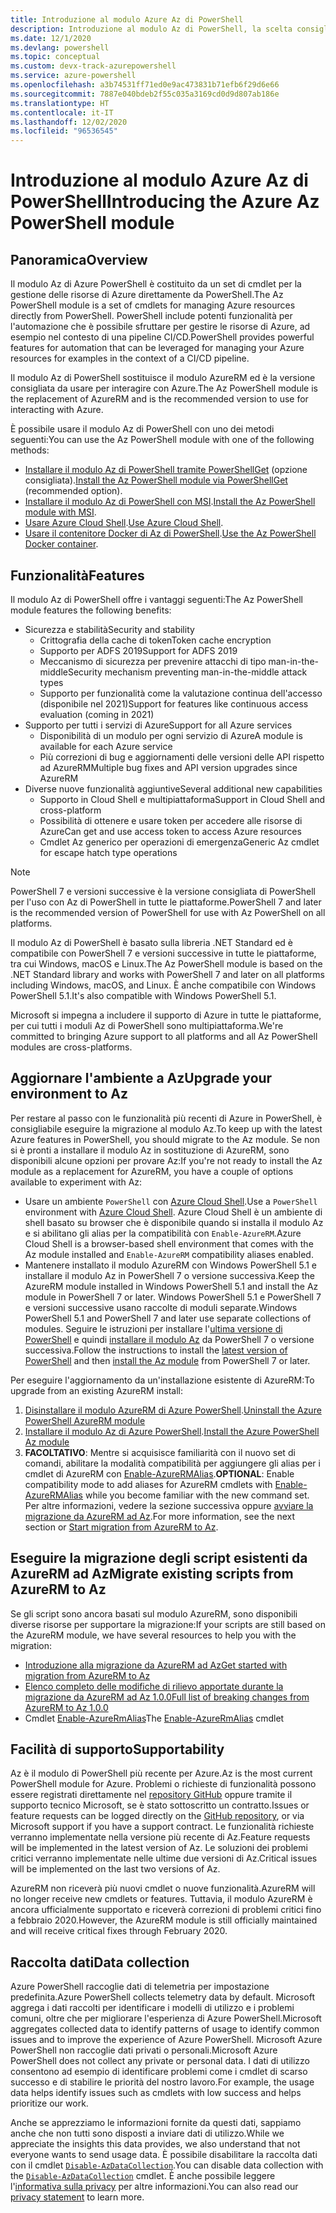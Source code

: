 ```yaml
---
title: Introduzione al modulo Azure Az di PowerShell
description: Introduzione al modulo Az di PowerShell, la scelta consigliata per interagire con Azure, che sostituisce il modulo AzureRM di PowerShell.
ms.date: 12/1/2020
ms.devlang: powershell
ms.topic: conceptual
ms.custom: devx-track-azurepowershell
ms.service: azure-powershell
ms.openlocfilehash: a3b74531ff71ed0e9ac473831b71efb6f29d6e66
ms.sourcegitcommit: 7887e040bdeb2f55c035a3169cd0d9d807ab186e
ms.translationtype: HT
ms.contentlocale: it-IT
ms.lasthandoff: 12/02/2020
ms.locfileid: "96536545"
---
```

# <a name="introducing-the-azure-az-powershell-module"></a><span data-ttu-id="33a49-103">Introduzione al modulo Azure Az di PowerShell</span><span class="sxs-lookup"><span data-stu-id="33a49-103">Introducing the Azure Az PowerShell module</span></span>

## <a name="overview"></a><span data-ttu-id="33a49-104">Panoramica</span><span class="sxs-lookup"><span data-stu-id="33a49-104">Overview</span></span>

<span data-ttu-id="33a49-105">Il modulo Az di Azure PowerShell è costituito da un set di cmdlet per la gestione delle risorse di Azure direttamente da PowerShell.</span><span class="sxs-lookup"><span data-stu-id="33a49-105">The Az PowerShell module is a set of cmdlets for managing Azure resources directly from PowerShell.</span></span> <span data-ttu-id="33a49-106">PowerShell include potenti funzionalità per l'automazione che è possibile sfruttare per gestire le risorse di Azure, ad esempio nel contesto di una pipeline CI/CD.</span><span class="sxs-lookup"><span data-stu-id="33a49-106">PowerShell provides powerful features for automation that can be leveraged for managing your Azure resources for examples in the context of a CI/CD pipeline.</span></span>

<span data-ttu-id="33a49-107">Il modulo Az di PowerShell sostituisce il modulo AzureRM ed è la versione consigliata da usare per interagire con Azure.</span><span class="sxs-lookup"><span data-stu-id="33a49-107">The Az PowerShell module is the replacement of AzureRM and is the recommended version to use for interacting with Azure.</span></span>

<span data-ttu-id="33a49-108">È possibile usare il modulo Az di PowerShell con uno dei metodi seguenti:</span><span class="sxs-lookup"><span data-stu-id="33a49-108">You can use the Az PowerShell module with one of the following methods:</span></span>

* <span data-ttu-id="33a49-109">[Installare il modulo Az di PowerShell tramite PowerShellGet](install-az-ps.md) (opzione consigliata).</span><span class="sxs-lookup"><span data-stu-id="33a49-109">[Install the Az PowerShell module via PowerShellGet](install-az-ps.md) (recommended option).</span></span>
* <span data-ttu-id="33a49-110">[Installare il modulo Az di PowerShell con MSI](install-az-ps-msi.md).</span><span class="sxs-lookup"><span data-stu-id="33a49-110">[Install the Az PowerShell module with MSI](install-az-ps-msi.md).</span></span>
* <span data-ttu-id="33a49-111">[Usare Azure Cloud Shell](/azure/cloud-shell/overview).</span><span class="sxs-lookup"><span data-stu-id="33a49-111">[Use Azure Cloud Shell](/azure/cloud-shell/overview).</span></span>
* <span data-ttu-id="33a49-112">[Usare il contenitore Docker di Az di PowerShell](azureps-in-docker.md).</span><span class="sxs-lookup"><span data-stu-id="33a49-112">[Use the Az PowerShell Docker container](azureps-in-docker.md).</span></span>

## <a name="features"></a><span data-ttu-id="33a49-113">Funzionalità</span><span class="sxs-lookup"><span data-stu-id="33a49-113">Features</span></span>

<span data-ttu-id="33a49-114">Il modulo Az di PowerShell offre i vantaggi seguenti:</span><span class="sxs-lookup"><span data-stu-id="33a49-114">The Az PowerShell module features the following benefits:</span></span>

* <span data-ttu-id="33a49-115">Sicurezza e stabilità</span><span class="sxs-lookup"><span data-stu-id="33a49-115">Security and stability</span></span>
  * <span data-ttu-id="33a49-116">Crittografia della cache di token</span><span class="sxs-lookup"><span data-stu-id="33a49-116">Token cache encryption</span></span>
  * <span data-ttu-id="33a49-117">Supporto per ADFS 2019</span><span class="sxs-lookup"><span data-stu-id="33a49-117">Support for ADFS 2019</span></span>
  * <span data-ttu-id="33a49-118">Meccanismo di sicurezza per prevenire attacchi di tipo man-in-the-middle</span><span class="sxs-lookup"><span data-stu-id="33a49-118">Security mechanism preventing man-in-the-middle attack types</span></span>
  * <span data-ttu-id="33a49-119">Supporto per funzionalità come la valutazione continua dell'accesso (disponibile nel 2021)</span><span class="sxs-lookup"><span data-stu-id="33a49-119">Support for features like continuous access evaluation (coming in 2021)</span></span>
* <span data-ttu-id="33a49-120">Supporto per tutti i servizi di Azure</span><span class="sxs-lookup"><span data-stu-id="33a49-120">Support for all Azure services</span></span>
  * <span data-ttu-id="33a49-121">Disponibilità di un modulo per ogni servizio di Azure</span><span class="sxs-lookup"><span data-stu-id="33a49-121">A module is available for each Azure service</span></span>
  * <span data-ttu-id="33a49-122">Più correzioni di bug e aggiornamenti delle versioni delle API rispetto ad AzureRM</span><span class="sxs-lookup"><span data-stu-id="33a49-122">Multiple bug fixes and API version upgrades since AzureRM</span></span>
* <span data-ttu-id="33a49-123">Diverse nuove funzionalità aggiuntive</span><span class="sxs-lookup"><span data-stu-id="33a49-123">Several additional new capabilities</span></span>
  * <span data-ttu-id="33a49-124">Supporto in Cloud Shell e multipiattaforma</span><span class="sxs-lookup"><span data-stu-id="33a49-124">Support in Cloud Shell and cross-platform</span></span>
  * <span data-ttu-id="33a49-125">Possibilità di ottenere e usare token per accedere alle risorse di Azure</span><span class="sxs-lookup"><span data-stu-id="33a49-125">Can get and use access token to access Azure resources</span></span>
  * <span data-ttu-id="33a49-126">Cmdlet Az generico per operazioni di emergenza</span><span class="sxs-lookup"><span data-stu-id="33a49-126">Generic Az cmdlet for escape hatch type operations</span></span>

> [!NOTE]
> <span data-ttu-id="33a49-127">PowerShell 7 e versioni successive è la versione consigliata di PowerShell per l'uso con Az di PowerShell in tutte le piattaforme.</span><span class="sxs-lookup"><span data-stu-id="33a49-127">PowerShell 7 and later is the recommended version of PowerShell for use with Az PowerShell on all platforms.</span></span>

<span data-ttu-id="33a49-128">Il modulo Az di PowerShell è basato sulla libreria .NET Standard ed è compatibile con PowerShell 7 e versioni successive in tutte le piattaforme, tra cui Windows, macOS e Linux.</span><span class="sxs-lookup"><span data-stu-id="33a49-128">The Az PowerShell module is based on the .NET Standard library and works with PowerShell 7 and later on all platforms including Windows, macOS, and Linux.</span></span> <span data-ttu-id="33a49-129">È anche compatibile con Windows PowerShell 5.1.</span><span class="sxs-lookup"><span data-stu-id="33a49-129">It's also compatible with Windows PowerShell 5.1.</span></span>

<span data-ttu-id="33a49-130">Microsoft si impegna a includere il supporto di Azure in tutte le piattaforme, per cui tutti i moduli Az di PowerShell sono multipiattaforma.</span><span class="sxs-lookup"><span data-stu-id="33a49-130">We're committed to bringing Azure support to all platforms and all Az PowerShell modules are cross-platforms.</span></span>

## <a name="upgrade-your-environment-to-az"></a><span data-ttu-id="33a49-131">Aggiornare l'ambiente a Az</span><span class="sxs-lookup"><span data-stu-id="33a49-131">Upgrade your environment to Az</span></span>

<span data-ttu-id="33a49-132">Per restare al passo con le funzionalità più recenti di Azure in PowerShell, è consigliabile eseguire la migrazione al modulo Az.</span><span class="sxs-lookup"><span data-stu-id="33a49-132">To keep up with the latest Azure features in PowerShell, you should migrate to the Az module.</span></span> <span data-ttu-id="33a49-133">Se non si è pronti a installare il modulo Az in sostituzione di AzureRM, sono disponibili alcune opzioni per provare Az:</span><span class="sxs-lookup"><span data-stu-id="33a49-133">If you're not ready to install the Az module as a replacement for AzureRM, you have a couple of options available to experiment with Az:</span></span>

* <span data-ttu-id="33a49-134">Usare un ambiente `PowerShell` con [Azure Cloud Shell](/azure/cloud-shell/overview).</span><span class="sxs-lookup"><span data-stu-id="33a49-134">Use a `PowerShell` environment with [Azure Cloud Shell](/azure/cloud-shell/overview).</span></span> <span data-ttu-id="33a49-135">Azure Cloud Shell è un ambiente di shell basato su browser che è disponibile quando si installa il modulo Az e si abilitano gli alias per la compatibilità con `Enable-AzureRM`.</span><span class="sxs-lookup"><span data-stu-id="33a49-135">Azure Cloud Shell is a browser-based shell environment that comes with the Az module installed and `Enable-AzureRM` compatibility aliases enabled.</span></span>
* <span data-ttu-id="33a49-136">Mantenere installato il modulo AzureRM con Windows PowerShell 5.1 e installare il modulo Az in PowerShell 7 o versione successiva.</span><span class="sxs-lookup"><span data-stu-id="33a49-136">Keep the AzureRM module installed in Windows PowerShell 5.1 and install the Az module in PowerShell 7 or later.</span></span> <span data-ttu-id="33a49-137">Windows PowerShell 5.1 e PowerShell 7 e versioni successive usano raccolte di moduli separate.</span><span class="sxs-lookup"><span data-stu-id="33a49-137">Windows PowerShell 5.1 and PowerShell 7 and later use separate collections of modules.</span></span> <span data-ttu-id="33a49-138">Seguire le istruzioni per installare l'[ultima versione di PowerShell](/powershell/scripting/install/installing-powershell) e quindi [installare il modulo Az](install-az-ps.md) da PowerShell 7 o versione successiva.</span><span class="sxs-lookup"><span data-stu-id="33a49-138">Follow the instructions to install the [latest version of PowerShell](/powershell/scripting/install/installing-powershell) and then [install the Az module](install-az-ps.md) from PowerShell 7 or later.</span></span>

<span data-ttu-id="33a49-139">Per eseguire l'aggiornamento da un'installazione esistente di AzureRM:</span><span class="sxs-lookup"><span data-stu-id="33a49-139">To upgrade from an existing AzureRM install:</span></span>

1. <span data-ttu-id="33a49-140">[Disinstallare il modulo AzureRM di Azure PowerShell](/powershell/azure/uninstall-az-ps#uninstall-the-azurerm-module).</span><span class="sxs-lookup"><span data-stu-id="33a49-140">[Uninstall the Azure PowerShell AzureRM module](/powershell/azure/uninstall-az-ps#uninstall-the-azurerm-module)</span></span>
1. <span data-ttu-id="33a49-141">[Installare il modulo Az di Azure PowerShell](install-az-ps.md).</span><span class="sxs-lookup"><span data-stu-id="33a49-141">[Install the Azure PowerShell Az module](install-az-ps.md)</span></span>
1. <span data-ttu-id="33a49-142">**FACOLTATIVO**: Mentre si acquisisce familiarità con il nuovo set di comandi, abilitare la modalità compatibilità per aggiungere gli alias per i cmdlet di AzureRM con [Enable-AzureRMAlias](/powershell/module/az.accounts/enable-azurermalias).</span><span class="sxs-lookup"><span data-stu-id="33a49-142">**OPTIONAL**: Enable compatibility mode to add aliases for AzureRM cmdlets with [Enable-AzureRMAlias](/powershell/module/az.accounts/enable-azurermalias) while you become familiar with the new command set.</span></span> <span data-ttu-id="33a49-143">Per altre informazioni, vedere la sezione successiva oppure [avviare la migrazione da AzureRM ad Az](migrate-from-azurerm-to-az.md).</span><span class="sxs-lookup"><span data-stu-id="33a49-143">For more information, see the next section or [Start migration from AzureRM to Az](migrate-from-azurerm-to-az.md).</span></span>

## <a name="migrate-existing-scripts-from-azurerm-to-az"></a><span data-ttu-id="33a49-144">Eseguire la migrazione degli script esistenti da AzureRM ad Az</span><span class="sxs-lookup"><span data-stu-id="33a49-144">Migrate existing scripts from AzureRM to Az</span></span>

<span data-ttu-id="33a49-145">Se gli script sono ancora basati sul modulo AzureRM, sono disponibili diverse risorse per supportare la migrazione:</span><span class="sxs-lookup"><span data-stu-id="33a49-145">If your scripts are still based on the AzureRM module, we have several resources to help you with the migration:</span></span>

* [<span data-ttu-id="33a49-146">Introduzione alla migrazione da AzureRM ad Az</span><span class="sxs-lookup"><span data-stu-id="33a49-146">Get started with migration from AzureRM to Az</span></span>](migrate-from-azurerm-to-az.md)
* [<span data-ttu-id="33a49-147">Elenco completo delle modifiche di rilievo apportate durante la migrazione da AzureRM ad Az 1.0.0</span><span class="sxs-lookup"><span data-stu-id="33a49-147">Full list of breaking changes from AzureRM to Az 1.0.0</span></span>](migrate-az-1.0.0.md)
* <span data-ttu-id="33a49-148">Cmdlet [Enable-AzureRmAlias](/powershell/module/az.accounts/enable-azurermalias)</span><span class="sxs-lookup"><span data-stu-id="33a49-148">The [Enable-AzureRmAlias](/powershell/module/az.accounts/enable-azurermalias) cmdlet</span></span>

## <a name="supportability"></a><span data-ttu-id="33a49-149">Facilità di supporto</span><span class="sxs-lookup"><span data-stu-id="33a49-149">Supportability</span></span>

<span data-ttu-id="33a49-150">Az è il modulo di PowerShell più recente per Azure.</span><span class="sxs-lookup"><span data-stu-id="33a49-150">Az is the most current PowerShell module for Azure.</span></span> <span data-ttu-id="33a49-151">Problemi o richieste di funzionalità possono essere registrati direttamente nel [repository GitHub](https://github.com/Azure/azure-powershell) oppure tramite il supporto tecnico Microsoft, se è stato sottoscritto un contratto.</span><span class="sxs-lookup"><span data-stu-id="33a49-151">Issues or feature requests can be logged directly on the [GitHub repository](https://github.com/Azure/azure-powershell), or via Microsoft support if you have a support contract.</span></span> <span data-ttu-id="33a49-152">Le funzionalità richieste verranno implementate nella versione più recente di Az.</span><span class="sxs-lookup"><span data-stu-id="33a49-152">Feature requests will be implemented in the latest version of Az.</span></span> <span data-ttu-id="33a49-153">Le soluzioni dei problemi critici verranno implementate nelle ultime due versioni di Az.</span><span class="sxs-lookup"><span data-stu-id="33a49-153">Critical issues will be implemented on the last two versions of Az.</span></span>

<span data-ttu-id="33a49-154">AzureRM non riceverà più nuovi cmdlet o nuove funzionalità.</span><span class="sxs-lookup"><span data-stu-id="33a49-154">AzureRM will no longer receive new cmdlets or features.</span></span> <span data-ttu-id="33a49-155">Tuttavia, il modulo AzureRM è ancora ufficialmente supportato e riceverà correzioni di problemi critici fino a febbraio 2020.</span><span class="sxs-lookup"><span data-stu-id="33a49-155">However, the AzureRM module is still officially maintained and will receive critical fixes through February 2020.</span></span>

## <a name="data-collection"></a><span data-ttu-id="33a49-156">Raccolta dati</span><span class="sxs-lookup"><span data-stu-id="33a49-156">Data collection</span></span>

<span data-ttu-id="33a49-157">Azure PowerShell raccoglie dati di telemetria per impostazione predefinita.</span><span class="sxs-lookup"><span data-stu-id="33a49-157">Azure PowerShell collects telemetry data by default.</span></span> <span data-ttu-id="33a49-158">Microsoft aggrega i dati raccolti per identificare i modelli di utilizzo e i problemi comuni, oltre che per migliorare l'esperienza di Azure PowerShell.</span><span class="sxs-lookup"><span data-stu-id="33a49-158">Microsoft aggregates collected data to identify patterns of usage to identify common issues and to improve the experience of Azure PowerShell.</span></span>
<span data-ttu-id="33a49-159">Microsoft Azure PowerShell non raccoglie dati privati o personali.</span><span class="sxs-lookup"><span data-stu-id="33a49-159">Microsoft Azure PowerShell does not collect any private or personal data.</span></span> <span data-ttu-id="33a49-160">I dati di utilizzo consentono ad esempio di identificare problemi come i cmdlet di scarso successo e di stabilire le priorità del nostro lavoro.</span><span class="sxs-lookup"><span data-stu-id="33a49-160">For example, the usage data helps identify issues such as cmdlets with low success and helps prioritize our work.</span></span>

<span data-ttu-id="33a49-161">Anche se apprezziamo le informazioni fornite da questi dati, sappiamo anche che non tutti sono disposti a inviare dati di utilizzo.</span><span class="sxs-lookup"><span data-stu-id="33a49-161">While we appreciate the insights this data provides, we also understand that not everyone wants to send usage data.</span></span> <span data-ttu-id="33a49-162">È possibile disabilitare la raccolta dati con il cmdlet [`Disable-AzDataCollection`](/powershell/module/az.accounts/disable-azdatacollection).</span><span class="sxs-lookup"><span data-stu-id="33a49-162">You can disable data collection with the [`Disable-AzDataCollection`](/powershell/module/az.accounts/disable-azdatacollection) cmdlet.</span></span> <span data-ttu-id="33a49-163">È anche possibile leggere l'[informativa sulla privacy](https://privacy.microsoft.com/privacystatement) per altre informazioni.</span><span class="sxs-lookup"><span data-stu-id="33a49-163">You can also read our [privacy statement](https://privacy.microsoft.com/privacystatement) to learn more.</span></span>
